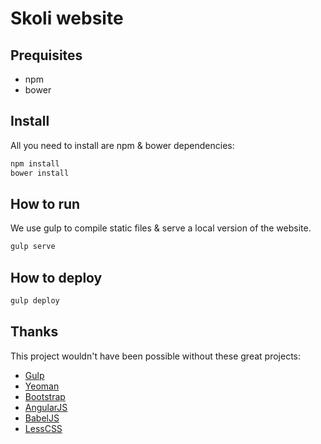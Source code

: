 # Skoli website
## Prequisites
- npm
- bower

## Install
All you need to install are npm & bower dependencies:
```sh
npm install
bower install
```

## How to run
We use gulp to compile static files & serve a local version of the website.
```sh
gulp serve
```
## How to deploy
```sh
gulp deploy
```

## Thanks
This project wouldn't have been possible without these great projects:
- [Gulp](http://gulpjs.com/)
- [Yeoman](http://yeoman.io/)
- [Bootstrap](http://getbootstrap.com/)
- [AngularJS](https://angularjs.org/)
- [BabelJS](http://babeljs.io/)
- [LessCSS](http://lesscss.org/)
